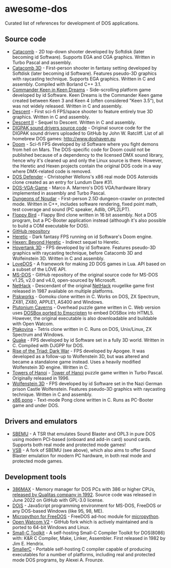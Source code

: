 # awesome-dos

Curated list of references for development of DOS applications.

## Source code

- [Catacomb](https://github.com/CatacombGames/Catacomb) - 2D top-down shooter developed by Softdisk (later becoming id Software). Supports EGA and CGA graphics. Written in Turbo Pascal and assembly.
- [Catacomb 3D](https://github.com/CatacombGames/Catacomb3D) - First-person shooter in fantasy setting developed by Softdisk (later becoming id Software). Features pseudo-3D graphics with raycasting technique. Supports EGA graphics. Written in C and assembly. Compiled with Borland C++ 3.1.
- [Commander Keen in Keen Dreams](https://github.com/keendreams/keen) - Side-scrolling platform game developed by id Software. Keen Dreams is the Commander Keen game created between Keen 3 and Keen 4 (often considered "Keen 3.5"), but was not widely released. Written in C and assembly.
- [Descent](https://github.com/videogamepreservation/descent) - First sci-fi FPS/space shooter to feature entirely true 3D graphics. Written in C and assembly.
- [Descent II](https://github.com/videogamepreservation/descent2) - Sequel to Descent. Written in C and assembly.
- [DIGPAK sound drivers source code](https://github.com/jratcliff63367/digpak) - Original source code for the DIGPAK sound drivers uploaded to GitHub by John W. Ratcliff. List of all homebrew DOS games: http://www.doshaven.eu
- [Doom](https://github.com/id-Software/DOOM) - Sci-fi FPS developed by id Software where you fight demons from hell on Mars. The DOS-specific code for Doom could not be published because of a dependency to the licensed DMX sound library, hence why it's cleaned up and only the Linux source is there. However, the Heretic and Hexen projects contain the original DOS code in a way where DMX-related code is removed.
- [DOS Defender](https://github.com/skeeto/dosdefender-ld31) - Christopher Wellons's x86 real mode DOS Asteroids clone created as an entry for Lundum Dare #31.
- [DOS-VGA-Game](https://github.com/marcomarrero/DOS-VGA-Game) - Marco A. Marrero's DOS VGA/hardware library implemented in assembly and Turbo Pascal.
- [Dungeons of Noudar](https://github.com/TheFakeMontyOnTheRun/dungeons-of-noudar) - First-person 2.5D dungeon-crawler on protected mode. Written in C++, includes software rendering, fixed point math, test coverage and sound (PC speaker, Adlib, OPL2LPT).
- [Floppy Bird](https://github.com/icebreaker/floppybird) - Flappy Bird clone written in 16 bit assembly. Not a DOS program, but a PC-Booter application instead (although it's also possible to build a COM executable for DOS).
- [GitHub repository](https://github.com/porta2note/gridfighter3d)
- [Heretic](https://github.com/OpenSourcedGames/Heretic) - Dark fantasy FPS running on id Software's Doom engine.
- [Hexen: Beyond Heretic](https://github.com/OpenSourcedGames/Hexen) - Indirect sequel to Heretic.
- [Hovertank 3D](https://github.com/FlatRockSoft/Hovertank3D) - FPS developed by id Software. Features pseudo-3D graphics with raycasting technique, before Catacomb 3D and Wolfeinstein 3D. Written in C and assembly.
- [LoveDOS](https://github.com/rxi/lovedos) - A framework for making 2D DOS games in Lua. API based on a subset of the LÖVE API.
- [MS-DOS](https://github.com/microsoft/MS-DOS) - GitHub repository of the original source code for MS-DOS v1.25, v2.0 and v4.0, open-sourced by Microsoft.
- [NetHack](https://github.com/NetHack/NetHack) - Descendant of the original [NetHack](https://en.wikipedia.org/wiki/NetHack) rougelike game first released in 1987 available on multiple platforms.
- [Piskworks](https://github.com/berk76/piskworks) - Gomoku clone written in C. Works on DOS, ZX Spectrum, ZX81, ZX80, APPLE1, AS400 and Windows.
- [Plutonium Caverns](https://github.com/jani-nykanen/plutonium-caverns) - Overhead puzzle game written in C. Web version uses [DOSBox ported to Emscripten](https://github.com/dreamlayers/em-dosbox) to embed DOSBox into HTML5. However, the original executable is also downloadable and buildable with Open Watcom.
- [Ptakovina](https://github.com/berk76/tetris) - Tetris clone written in C. Runs on DOS, Unix/Linux, ZX Spectrum and Windows.
- [Quake](https://github.com/id-Software/Quake) - FPS developed by id Software set in a fully 3D world. Written in C. Compiled with DJGPP for DOS.
- [Rise of the Triad: Dark War](https://github.com/videogamepreservation/rott) - FPS developed by Apogee. It was developed as a follow-up to Wolfenstein 3D, but was altered and became a standalone game instead. Uses a heavily modified Wolfenstein 3D engine. Written in C.
- [Towers of Hanoi](https://github.com/sblendorio/hanoi-dos) - [Tower of Hanoi](https://en.wikipedia.org/wiki/Tower_of_Hanoi) puzzle game written in Turbo Pascal. Originally released in 1996.
- [Wolfenstein 3D](https://github.com/id-Software/wolf3d) - FPS developed by id Software set in the Nazi German prison Castle Wolfenstein. Features pseudo-3D graphics with raycasting technique. Written in C and assembly.
- [x86 pong](https://github.com/spacerace/x86-pong) - Text-mode Pong clone written in C. Runs as PC-Booter game and under DOS.

## Drivers and emulators

- [SBEMU](https://github.com/crazii/SBEMU) - A TSR that emulates Sound Blaster and OPL3 in pure DOS using modern PCI-based (onboard and add-in card) sound cards. Supports both real mode and protected mode games!
- [VSB](https://github.com/Baron-von-Riedesel/VSBHDA) - A fork of SBEMU (see above), which also aims to offer Sound Blaster emulation for modern PC hardware, in both real mode and protected mode games.

## Development tools

- [386MAX](https://github.com/sudleyplace/386MAX) - Memory manager for DOS PCs with 386 or higher CPUs, [released by Qualitas company in 1992](https://winworldpc.com/product/386max/6x). Source code was released in June 2022 on GitHub with GPL-3.0 license.
- [DOjS](https://github.com/SuperIlu/DOjS) - JavaScript programming environment for MS-DOS, FreeDOS or any DOS-based Windows (like 95, 98, ME).
- [Micropython for FreeDOS](https://github.com/pohmelie/micropython-freedos) - FreeDOS ad-hoc module for [micropython](https://github.com/micropython/micropython).
- [Open Watcom V2](https://github.com/open-watcom/open-watcom-v2) - GitHub fork which is actively maintained and is ported to 64-bit Windows and Linux.
- [Small-C Toolkit](https://github.com/humbertocsjr/Small-C) - A self-hosting Small-C Compiler Toolkit for DOS(8086) with: K&R C Compiler, Make, Linker, Assembler. First released in 1982 by Jim E. Hendrix.
- [SmallerC](https://github.com/alexfru/SmallerC) - Portable self-hosting C compiler capable of producing executables for a number of platforms, including real and protected mode DOS programs, by Alexei A. Frounze.
